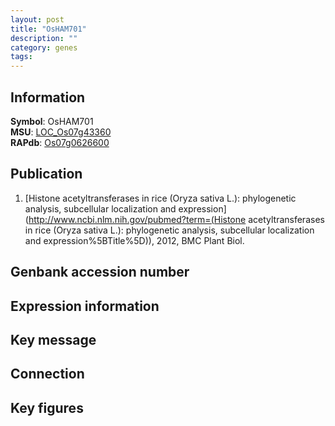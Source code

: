 ```yaml
---
layout: post
title: "OsHAM701"
description: ""
category: genes
tags: 
---
```


## Information
__Symbol__: OsHAM701  
__MSU__: [LOC_Os07g43360](http://rice.plantbiology.msu.edu/cgi-bin/ORF_infopage.cgi?orf=LOC_Os07g43360)  
__RAPdb__: [Os07g0626600](http://rapdb.dna.affrc.go.jp/viewer/gbrowse_details/irgsp1?name=Os07g0626600)  

## Publication
1. [Histone acetyltransferases in rice (Oryza sativa L.): phylogenetic analysis, subcellular localization and expression](http://www.ncbi.nlm.nih.gov/pubmed?term=(Histone acetyltransferases in rice (Oryza sativa L.): phylogenetic analysis, subcellular localization and expression%5BTitle%5D)), 2012, BMC Plant Biol.

## Genbank accession number

## Expression information

## Key message

## Connection

## Key figures


